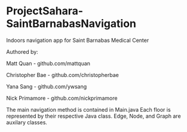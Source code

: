 # ProjectSahara-SaintBarnabasNavigation
Indoors navigation app for Saint Barnabas Medical Center

Authored by:

Matt Quan - github.com/mattquan

Christopher Bae - github.com/christopherbae

Yana Sang - github.com/ywsang

Nick Primamore - github.com/nickprimamore

The main navigation method is contained in Main.java
Each floor is represented by their respective Java class.
Edge, Node, and Graph are auxilary classes.

